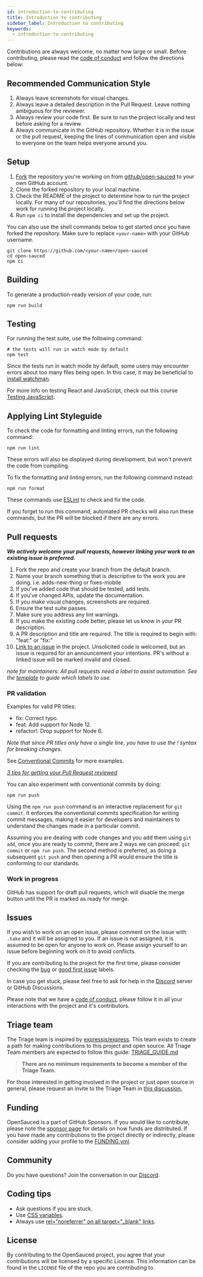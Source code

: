 ```yaml
---
id: introduction-to-contributing
title: Introduction to contributing
sidebar_label: Introduction to contributing
keywords:
  - introduction to contributing
---
```


Contributions are always welcome, no matter how large or small. Before contributing,
please read the [code of conduct](./code-of-conduct.md) and follow the directions below:

## Recommended Communication Style

1. Always leave screenshots for visual changes.
2. Always leave a detailed description in the Pull Request. Leave nothing ambiguous for the reviewer.
3. Always review your code first. Be sure to run the project locally and test before asking for a review.
4. Always communicate in the GitHub repository. Whether it is in the issue or the pull request, keeping the lines of communication open and visible to everyone on the team helps everyone around you.

## Setup

1. [Fork](https://docs.github.com/en/get-started/quickstart/fork-a-repo) the repository you're working on from [github/open-sauced](https://github.com/open-sauced) to your own GitHub account.
2. Clone the forked repository to your local machine.
3. Check the README of the project to determine how to run the project locally. For many of our repositories, you'll find the directions below work for running the project locally.
4. Run `npm ci` to install the dependencies and set up the project.

You can also use the shell commands below to get started once you have forked the repository.
Make sure to replace `<your-name>` with your GitHub username.

```shell
git clone https://github.com/<your-name>/open-sauced
cd open-sauced
npm ci
```

## Building
To generate a production-ready version of your code, run:

```shell
npm run build
```

## Testing

For running the test suite, use the following command:
```shell
# the tests will run in watch mode by default
npm test
```
Since the tests run in watch mode by default, some users may encounter errors about too many files being open. In this case, it may be beneficial to [install watchman](https://facebook.github.io/watchman/docs/install.html).

For more info on testing React and JavaScript, check out this course [Testing JavaScript](https://testingjavascript.com/).

## Applying Lint Styleguide

To check the code for formatting and linting errors, run the following command:

```shell
npm run lint
```

These errors will also be displayed during development, but won't prevent the code from compiling.

To fix the formatting and linting errors, run the following command instead:

```shell
npm run format
```

These commands use [ESLint](https://eslint.org/) to check and fix the code.

If you forget to run this command, automated PR checks will also run these commands, but the PR will be blocked if there are any errors. 

## Pull requests

**_We actively welcome your pull requests, however linking your work to an existing issue is preferred._**

1. Fork the repo and create your branch from the default branch.
2. Name your branch something that is descriptive to the work you are doing. i.e. adds-new-thing or fixes-mobile
3. If you've added code that should be tested, add tests.
4. If you've changed APIs, update the documentation.
5. If you make visual changes, screenshots are required.
6. Ensure the test suite passes.
7. Make sure you address any lint warnings.
8. If you make the existing code better, please let us know in your PR description.
9. A PR description and title are required. The title is required to begin with: "feat:" or "fix:"
10. [Link to an issue](https://help.github.com/en/github/writing-on-github/autolinked-references-and-urls) in the project. Unsolicited code is welcomed, but an issue is required for an announcement your intentions. PR's without a linked issue will be marked invalid and closed.

_note for maintainers: All pull requests need a label to assist automation. See the [template](https://github.com/open-sauced/open-sauced/blob/HEAD/.github/release-drafter.yml) to guide which labels to use._

### PR validation

Examples for valid PR titles:

- fix: Correct typo.
- feat: Add support for Node 12.
- refactor!: Drop support for Node 6.

_Note that since PR titles only have a single line, you have to use the ! syntax for breaking changes._

See [Conventional Commits](https://www.conventionalcommits.org/en/v1.0.0/) for more examples.

_[3 tips for getting your Pull Request reviewed](https://youtu.be/cuMeC-eZJJ4)_

You can also experiment with conventional commits by doing:

```shell
npm run push
```

Using the `npm run push` command is an interactive replacement for `git commit`. It enforces the conventional commits specification for writing commit messages, making it easier for developers and maintainers to understand the changes made in a particular commit.

Assuming you are dealing with code changes and you add them using `git add`, once you are ready to commit, there are 2 ways we can proceed: `git commit` or `npm run push`. The second method is preferred, as doing a subsequent `git push` and then opening a PR would ensure the title is conforming to our standards.

### Work in progress

GitHub has support for draft pull requests, which will disable the merge button until the PR is marked as ready for merge.

## Issues

If you wish to work on an open issue, please comment on the issue with `.take` and it will be assigned to you. If an issue is not assigned, it is assumed to be open for anyone to work on. Please assign yourself to an issue before beginning work on it to avoid conflicts.

If you are contributing to the project for the first time, please consider checking the [bug](https://github.com/open-sauced/hot/issues?q=is%3Aissue+is%3Aopen+label%3A%22%F0%9F%90%9B+bug%22) or [good first issue](https://github.com/open-sauced/hot/issues?q=is%3Aissue+is%3Aopen+label%3A%22good+first+issue%22) labels.

In case you get stuck, please feel free to ask for help in the [Discord](https://discord.gg/U2peSNf23P) server or GitHub Discussions.

Please note that we have a [code of conduct](./code-of-conduct.md), please follow it in all your interactions with the project and it's contributors.

## Triage team

The Triage team is inspired by [expressjs/express](https://github.com/expressjs/express/blob/HEAD/Triager-Guide.md). This team exists to create a path for making contributions to this project and open source. All Triage Team members are expected to follow this guide: [TRIAGE_GUIDE.md](./triage-guide.md)

> **There are no minimum requirements to become a member of the Triage Team.**

For those interested in getting involved in the project or just open source in general, please request an invite to the Triage Team in [this discussion.](https://github.com/open-sauced/open-sauced/discussions/638)

## Funding

OpenSauced is a part of GitHub Sponsors. If you would like to contribute, please note the [sponsor page](https://github.com/sponsors/open-sauced) for details on how funds are distributed. If you have made any contributions to the project directly or indirectly, please consider adding your profile to the [FUNDING.yml](https://github.com/open-sauced/.github/blob/main/FUNDING.yml).

## Community

Do you have questions? Join the conversation in our [Discord](https://discord.gg/U2peSNf23P).

## Coding tips

- Ask questions if you are stuck.
- Use [CSS variables](https://github.com/open-sauced/open-sauced/blob/HEAD/src/styles/variables.js).
- Always use [rel="noreferrer" on all target="\_blank" links](https://web.dev/external-anchors-use-rel-noopener/).

## License

By contributing to the OpenSauced project, you agree that your contributions will be licensed
by a specific License. This information can be found in the `LICENSE` file of the repo you are contributing to.
